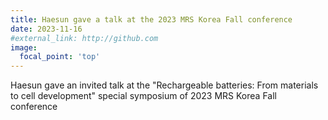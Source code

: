 ```yaml
---
title: Haesun gave a talk at the 2023 MRS Korea Fall conference
date: 2023-11-16
#external_link: http://github.com
image:
  focal_point: 'top'
---
```


Haesun gave an invited talk at the "Rechargeable batteries: From materials to cell development" special symposium of 2023 MRS Korea Fall conference 
 
<!--more-->
